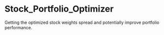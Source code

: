 # Stock_Portfolio_Optimizer
Getting the optimized stock weights spread and potentially improve portfolio performance.

